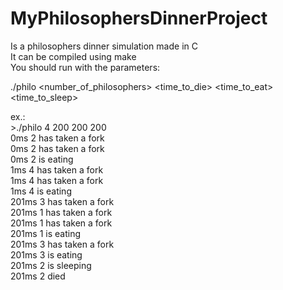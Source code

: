 # MyPhilosophersDinnerProject

Is a philosophers dinner simulation made in C<br>
It can be compiled using make<br>
You should run with the parameters:<br>
<p>./philo &lt;number_of_philosophers&gt; &lt;time_to_die&gt; &lt;time_to_eat&gt; &lt;time_to_sleep&gt; </p>

ex.:<br>
&gt;./philo 4 200 200 200<br>
0ms	2	 has taken a fork<br>
0ms	2	 has taken a fork<br>
0ms	2	 is eating<br>
1ms	4	 has taken a fork<br>
1ms	4	 has taken a fork<br>
1ms	4	 is eating<br>
201ms	3	 has taken a fork<br>
201ms	1	 has taken a fork<br>
201ms	1	 has taken a fork<br>
201ms	1	 is eating<br>
201ms	3	 has taken a fork<br>
201ms	3	 is eating<br>
201ms	2	 is sleeping<br>
201ms	2	 died<br>
